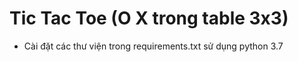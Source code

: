 # Tic Tac Toe (O X trong table 3x3)
- Cài đặt các thư viện trong requirements.txt sử dụng python 3.7
